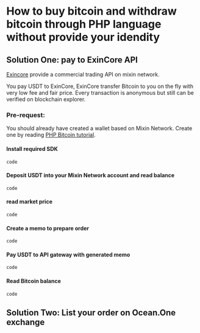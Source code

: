 # How to buy bitcoin and withdraw bitcoin through PHP language without provide your idendity

## Solution One: pay to ExinCore API
[Exincore](https://github.com/exinone/exincore) provide a commercial trading API on mixin network.

You pay USDT to ExinCore, ExinCore transfer Bitcoin to you on the fly with very low fee and fair price. Every transaction is anonymous but still can be verified on blockchain explorer.


### Pre-request:
You should already have created a wallet based on Mixin Network. Create one by reading [PHP Bitcoin tutorial](https://github.com/wenewzhang/mixin_labs-php-bot).

#### Install required SDK
```
code
```
#### Deposit USDT into your Mixin Network account and read balance
```
code
```
#### read market price
```
code
```
#### Create a memo to prepare order
```
code
```
#### Pay USDT to API gateway with generated memo
```
code
```
#### Read Bitcoin balance
```
code
```

## Solution Two: List your order on Ocean.One exchange
